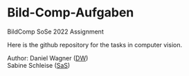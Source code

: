 # Bild-Comp-Aufgaben
BildComp SoSe 2022 Assignment 

Here is the github repository for the tasks in computer vision.

Author:
Daniel Wagner ([DW](https://github.com/DanielWagnerHFU)) <br />
Sabine Schleise ([SaS](https://github.com/sabinecelina))